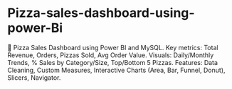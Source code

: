 # Pizza-sales-dashboard-using-power-Bi
🍕 Pizza Sales Dashboard using Power BI and MySQL. Key metrics: Total Revenue, Orders, Pizzas Sold, Avg Order Value. Visuals: Daily/Monthly Trends, % Sales by Category/Size, Top/Bottom 5 Pizzas. Features: Data Cleaning, Custom Measures, Interactive Charts (Area, Bar, Funnel, Donut), Slicers, Navigator.
